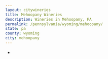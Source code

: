 ```yaml
---
layout: citywineries
title: Mehoopany Wineries
description: Wineries in Mehoopany, PA
permalink: /pennsylvania/wyoming/mehoopany/
state: pa
county: wyoming
city: mehoopany
---
```

-
